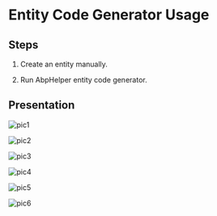 # Entity Code Generator Usage

## Steps

1. Create an entity manually.

1. Run AbpHelper entity code generator.

## Presentation

![pic1](doc/Code-Generator/Entity-Code-Generator/images/1.jpg)

![pic2](doc/Code-Generator/Entity-Code-Generator/images/2.jpg)

![pic3](doc/Code-Generator/Entity-Code-Generator/images/3.jpg)

![pic4](doc/Code-Generator/Entity-Code-Generator/images/4.jpg)

![pic5](doc/Code-Generator/Entity-Code-Generator/images/5.jpg)

![pic6](doc/Code-Generator/Entity-Code-Generator/images/6.jpg)